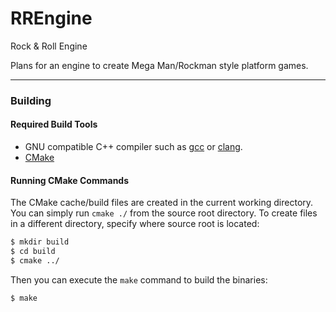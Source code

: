# RREngine
Rock &amp; Roll Engine

Plans for an engine to create Mega Man/Rockman style platform games.

---
### Building

#### Required Build Tools

- GNU compatible C++ compiler such as [gcc](https://www.gnu.org/software/gcc/) or [clang](https://clang.llvm.org/).
- [CMake](https://cmake.org/)

#### Running CMake Commands

The CMake cache/build files are created in the current working directory. You can simply
run `cmake ./` from the source root directory. To create files in a different directory,
specify where source root is located:

```bash
$ mkdir build
$ cd build
$ cmake ../
```

Then you can execute the `make` command to build the binaries:

```bash
$ make
```
